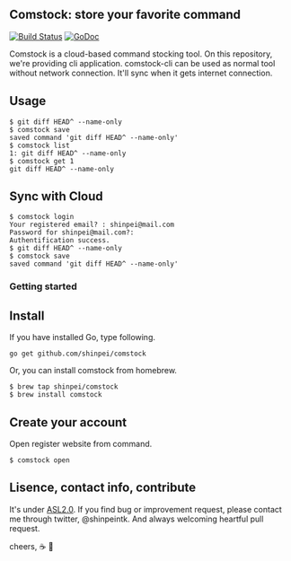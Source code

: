 ## Comstock: store your favorite command

[![Build Status](https://drone.io/github.com/shinpei/comstock/status.png)](https://drone.io/github.com/shinpei/comstock/latest)
[![GoDoc](https://godoc.org/github.com/shinpei/comstock?status.png)](https://godoc.org/github.com/shinpei/comstock)

Comstock is a cloud-based command stocking tool. On this repository, we're providing cli application. comstock-cli can be used as normal tool without network connection. It'll sync when it gets internet connection.

## Usage
```
$ git diff HEAD^ --name-only
$ comstock save
saved command 'git diff HEAD^ --name-only'
$ comstock list
1: git diff HEAD^ --name-only
$ comstock get 1
git diff HEAD^ --name-only
```

## Sync with Cloud

```
$ comstock login
Your registered email? : shinpei@mail.com
Password for shinpei@mail.com?:
Authentification success.
$ git diff HEAD^ --name-only
$ comstock save
saved command 'git diff HEAD^ --name-only'
```

### Getting started
## Install
If you have installed Go, type following.
```
go get github.com/shinpei/comstock
```
Or, you can install comstock from homebrew.
```
$ brew tap shinpei/comstock
$ brew install comstock
```
## Create your account
Open register website from command.
```
$ comstock open
```

## Lisence, contact info, contribute
It's under [ASL2.0](http://www.apache.org/licenses/LICENSE-2.0). If you find bug or improvement request, please contact me through twitter, @shinpeintk. And always welcoming heartful pull request.

cheers, :coffee: :moyai:




